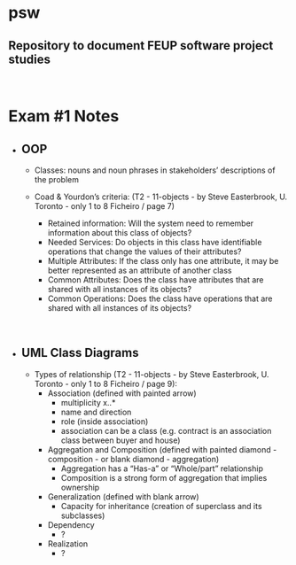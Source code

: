 # psw
## Repository to document FEUP software project studies
&nbsp;
# Exam #1 Notes

- ## OOP
	- Classes: nouns and noun phrases in stakeholders’ descriptions of the problem
	- Coad & Yourdon’s criteria: (T2 - 11-objects - by Steve Easterbrook, U. Toronto - only 1 to 8 Ficheiro / page 7)
        - Retained information: Will the system need to remember information about this
        class of objects?
        - Needed Services: Do objects in this class have identifiable operations that
        change the values of their attributes?
        - Multiple Attributes: If the class only has one attribute, it may be better
        represented as an attribute of another class
        - Common Attributes: Does the class have attributes that are shared with all
        instances of its objects?
        - Common Operations: Does the class have operations that are shared with all
        instances of its objects?

        &nbsp;
- ## UML Class Diagrams
	- Types of relationship (T2 - 11-objects - by Steve Easterbrook, U. Toronto - only 1 to 8 Ficheiro / page 9):
		- Association (defined with painted arrow)
			- multiplicity x..*
			- name and direction
			- role (inside association)
			- association can be a class (e.g. contract is an association class between buyer and house)
		- Aggregation and Composition (defined with painted diamond - composition - or blank diamond - aggregation)
			- Aggregation has a “Has-a” or “Whole/part” relationship
            - Composition is a strong form of aggregation that implies ownership 
		- Generalization (defined with blank arrow)
            - Capacity for inheritance (creation of superclass and its subclasses)
		- Dependency
            - ?
		- Realization
            - ?